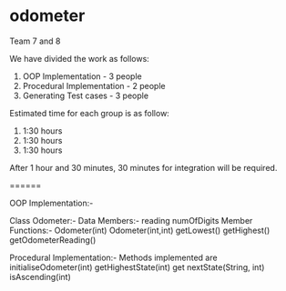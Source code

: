 odometer
========

Team 7 and 8

We have divided the work as follows:

1. OOP Implementation - 3 people
2. Procedural Implementation - 2 people
3. Generating Test cases - 3 people

Estimated time for each group is as follow:

1. 1:30 hours
2. 1:30 hours
3. 1:30 hours

After 1 hour and 30 minutes, 30 minutes for integration will be required.

======

OOP Implementation:-

  Class Odometer:-
      Data Members:-
        reading
        numOfDigits
      Member Functions:-
        Odometer(int)
        Odometer(int,int)
        getLowest()
        getHighest()
        getOdometerReading()
        
Procedural Implementation:- 
Methods implemented are
  initialiseOdometer(int)
  getHighestState(int)
  get nextState(String, int)
  isAscending(int)
        
  
